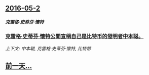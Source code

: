 ## [2016-05-2](/zh/news/2016/05/2/index.md)

##### 克雷格·史蒂芬·懷特
### [克雷格·史蒂芬·懷特公開宣稱自己是比特币的發明者中本聪。 ](/zh/news/2016/05/2/克雷格-史蒂芬-懷特公開宣稱自己是比特币的發明者中本聪.md)
_上下文: 中本聪, 克雷格·史蒂芬·懷特, 比特幣_

## [前一天...](/zh/news/2016/05/1/index.md)

